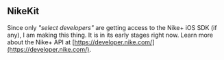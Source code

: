 ## NikeKit

Since only *"select developers"* are getting access to the Nike+ iOS SDK (if any), I am making this thing. It is in its early stages right now. Learn more about the Nike+ API at [https://developer.nike.com/](https://developer.nike.com/).
